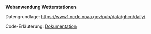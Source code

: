 **Webanwendung Wetterstationen**

Datengrundlage: https://www1.ncdc.noaa.gov/pub/data/ghcn/daily/

Code-Erläuterung: [Dokumentation](users_guide/Code-Dokumentation.pdf)
